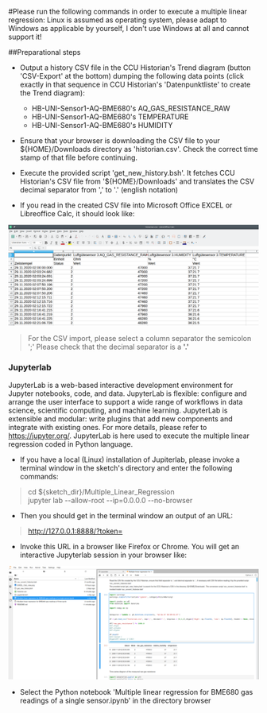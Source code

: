 #Please run the following commands in order to execute a multiple linear regression:
Linux is assumed as operating system, please adapt to Windows as applicable by yourself, I don't use Windows at all and cannot support it!

##Preparational steps

- Output a history CSV file in the CCU Historian's Trend diagram (button 'CSV-Export' at the bottom) dumping the following data points (click exactly in that sequence in CCU Historian's 'Datenpunktliste' to create the Trend diagram):

	- HB-UNI-Sensor1-AQ-BME680's AQ_GAS_RESISTANCE_RAW
	- HB-UNI-Sensor1-AQ-BME680's TEMPERATURE
	- HB-UNI-Sensor1-AQ-BME680's HUMIDITY <br/>

- Ensure that your browser is downloading the CSV file to your ${HOME}/Downloads directory as 'historian.csv'. Check the correct time stamp of that file before continuing. <br/>

- Execute the provided script 'get_new_history.bsh'. It fetches CCU Historian's CSV file from '${HOME}/Downloads' and translates the CSV decimal separator from ',' to '.' (english notation) <br/>

- If you read in the created CSV file into Microsoft Office EXCEL or Libreoffice Calc, it should look like:

 ![ ](./EXCEL_Calc_view.png  "converted CSV view in EXCEL/Calc")

 >For the CSV import, please select a column separator the semicolon ';'
 Please check that the decimal separator is a **'.'**
 
### Jupyterlab

JupyterLab is a web-based interactive development environment for Jupyter notebooks, code, and data. JupyterLab is flexible: configure and arrange the user interface to support a wide range of workflows in data science, scientific computing, and machine learning. JupyterLab is extensible and modular: write plugins that add new components and integrate with existing ones.
For more details, please refer to https://jupyter.org/.
JupyterLab is here used to execute the multiple linear regression coded in Python language.

- If you have a local (Linux) installation of Jupiterlab, please invoke a terminal window in the sketch's directory and enter the following commands:

>cd ${sketch_dir}/Multiple_Linear_Regression<br/>
>jupyter lab --allow-root --ip=0.0.0.0 --no-browser<br/>

- Then you should get in the terminal window an output of an URL:

> http://127.0.0.1:8888/?token=<token>

- Invoke this URL in a browser like Firefox or Chrome. You will get an interactive Jupyterlab session in your browser like:

![initial JupyterLab session view](./Jupyterlab_initial.png  "initial JupyterLab session view")

- Select the Python notebook 'Multiple linear regression for BME680 gas readings of a single sensor.ipynb' in the directory browser 




	

